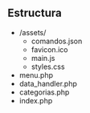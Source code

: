 
## Estructura


- /assets/
    - comandos.json
    - favicon.ico
    - main.js
    - styles.css
- menu.php
- data_handler.php
- categorias.php
- index.php
